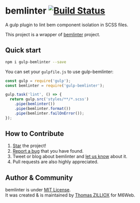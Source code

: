 bemlinter [![Build Status](https://travis-ci.org/M6Web/bemlinter.svg?branch=master)](https://travis-ci.org/M6Web/bemlinter)
======

A gulp plugin to lint bem component isolation in SCSS files.

This project is a wrapper of [bemlinter](https://github.com/M6Web/bemlinter/blob/master/packages/bemlinter/README.md) project. 
 
Quick start
------

```sh
npm i gulp-bemlinter --save
```

You can set your `gulpfile.js` to use gulp-bemlinter:

```js
const gulp = require('gulp');
const bemlinter = require('gulp-bemlinter');

gulp.task('lint', () => {
  return gulp.src('styles/**/*.scss')
    .pipe(bemlinter())
    .pipe(bemlinter.format())
    .pipe(bemlinter.failOnError());
});
```


How to Contribute
--------

1. [Star](https://github.com/M6Web/bemlinter/stargazers) the project!
2. [Report a bug](https://github.com/M6Web/bemlinter/issues/new) that you have found.
3. Tweet or blog about bemlinter and [let us know](https://twitter.com/TechM6Web) about it.
4. Pull requests are also highly appreciated.


Author & Community
--------

bemlinter is under [MIT License](http://tzi.mit-license.org/).<br>
It was created & is maintained by [Thomas ZILLIOX](http://tzi.fr) for M6Web.


